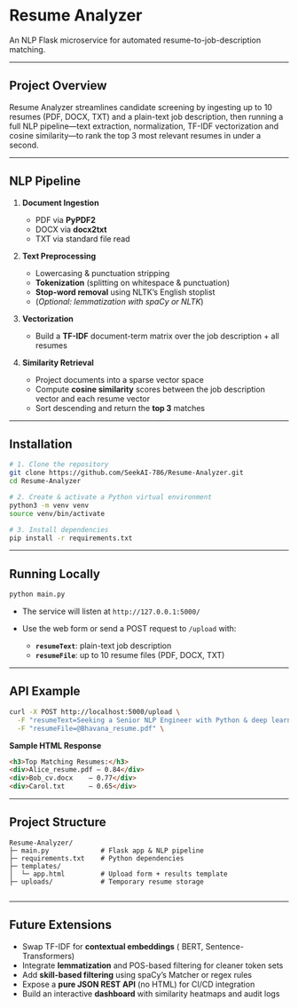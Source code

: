 # Resume Analyzer

An NLP Flask microservice for automated resume-to-job-description matching.

---

##  Project Overview

Resume Analyzer streamlines candidate screening by ingesting up to 10 resumes (PDF, DOCX, TXT) and a plain-text job description, then running a full NLP pipeline—text extraction, normalization, TF-IDF vectorization and cosine similarity—to rank the top 3 most relevant resumes in under a second.

---

##  NLP Pipeline

1. **Document Ingestion**  
   - PDF via **PyPDF2**  
   - DOCX via **docx2txt**  
   - TXT via standard file read  

2. **Text Preprocessing**  
   - Lowercasing & punctuation stripping  
   - **Tokenization** (splitting on whitespace & punctuation)  
   - **Stop-word removal** using NLTK’s English stoplist  
   - (_Optional: lemmatization with spaCy or NLTK_)  

3. **Vectorization**  
   - Build a **TF-IDF** document-term matrix over the job description + all resumes  

4. **Similarity Retrieval**  
   - Project documents into a sparse vector space  
   - Compute **cosine similarity** scores between the job description vector and each resume vector  
   - Sort descending and return the **top 3** matches  

---

##  Installation

```bash
# 1. Clone the repository
git clone https://github.com/SeekAI-786/Resume-Analyzer.git
cd Resume-Analyzer

# 2. Create & activate a Python virtual environment
python3 -m venv venv
source venv/bin/activate

# 3. Install dependencies
pip install -r requirements.txt
````

---

##  Running Locally

```bash
python main.py
```

* The service will listen at `http://127.0.0.1:5000/`
* Use the web form or send a POST request to `/upload` with:

  * **`resumeText`**: plain-text job description
  * **`resumeFile`**: up to 10 resume files (PDF, DOCX, TXT)

---

##  API Example

```bash
curl -X POST http://localhost:5000/upload \
  -F "resumeText=Seeking a Senior NLP Engineer with Python & deep learning expertise" \
  -F "resumeFile=@Bhavana_resume.pdf" \
```

**Sample HTML Response**

```html
<h3>Top Matching Resumes:</h3>
<div>Alice_resume.pdf — 0.84</div>
<div>Bob_cv.docx    — 0.77</div>
<div>Carol.txt      — 0.65</div>
```

---

##  Project Structure

```
Resume-Analyzer/
├─ main.py             # Flask app & NLP pipeline
├─ requirements.txt    # Python dependencies
├─ templates/
│  └─ app.html         # Upload form + results template
├─ uploads/            # Temporary resume storage


```

---

##  Future Extensions

* Swap TF-IDF for **contextual embeddings** ( BERT, Sentence-Transformers)
* Integrate **lemmatization** and POS-based filtering for cleaner token sets
* Add **skill-based filtering** using spaCy’s Matcher or regex rules
* Expose a **pure JSON REST API** (no HTML) for CI/CD integration
* Build an interactive **dashboard** with similarity heatmaps and audit logs




```
